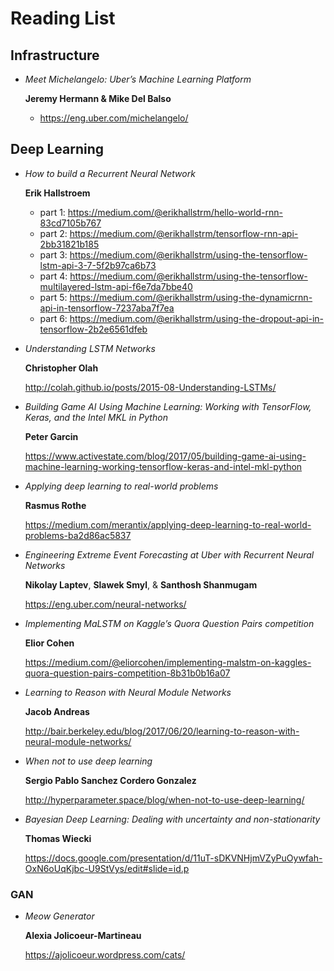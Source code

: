 # Reading List

## Infrastructure

* *Meet Michelangelo: Uber’s Machine Learning Platform*

  **Jeremy Hermann & Mike Del Balso**

  * https://eng.uber.com/michelangelo/


## Deep Learning

* *How to build a Recurrent Neural Network*
  
  **Erik Hallstroem**

  * part 1: https://medium.com/@erikhallstrm/hello-world-rnn-83cd7105b767
  * part 2: https://medium.com/@erikhallstrm/tensorflow-rnn-api-2bb31821b185
  * part 3: https://medium.com/@erikhallstrm/using-the-tensorflow-lstm-api-3-7-5f2b97ca6b73
  * part 4: https://medium.com/@erikhallstrm/using-the-tensorflow-multilayered-lstm-api-f6e7da7bbe40
  * part 5: https://medium.com/@erikhallstrm/using-the-dynamicrnn-api-in-tensorflow-7237aba7f7ea
  * part 6: https://medium.com/@erikhallstrm/using-the-dropout-api-in-tensorflow-2b2e6561dfeb

 * *Understanding LSTM Networks*
   
   **Christopher Olah**

   http://colah.github.io/posts/2015-08-Understanding-LSTMs/

 * *Building Game AI Using Machine Learning: Working with TensorFlow, Keras, and the Intel MKL in Python*
   
   **Peter Garcin**

   https://www.activestate.com/blog/2017/05/building-game-ai-using-machine-learning-working-tensorflow-keras-and-intel-mkl-python

 * *Applying deep learning to real-world problems*
   
   **Rasmus Rothe**

   https://medium.com/merantix/applying-deep-learning-to-real-world-problems-ba2d86ac5837

 * *Engineering Extreme Event Forecasting at Uber with Recurrent Neural Networks*

   **Nikolay Laptev**, **Slawek Smyl**, & **Santhosh Shanmugam**
 
   https://eng.uber.com/neural-networks/

 * *Implementing MaLSTM on Kaggle’s Quora Question Pairs competition*

   **Elior Cohen**
   
   https://medium.com/@eliorcohen/implementing-malstm-on-kaggles-quora-question-pairs-competition-8b31b0b16a07

 * *Learning to Reason with Neural Module Networks*

   **Jacob Andreas**

   http://bair.berkeley.edu/blog/2017/06/20/learning-to-reason-with-neural-module-networks/

 * *When not to use deep learning*

   **Sergio Pablo Sanchez Cordero Gonzalez**

   http://hyperparameter.space/blog/when-not-to-use-deep-learning/

 * *Bayesian Deep Learning: Dealing with uncertainty and non-stationarity*

    **Thomas Wiecki**

   https://docs.google.com/presentation/d/11uT-sDKVNHjmVZyPuOywfah-OxN6oUqKjbc-U9StVys/edit#slide=id.p 

 ### GAN

 * *Meow Generator*

   **Alexia Jolicoeur-Martineau**

   https://ajolicoeur.wordpress.com/cats/



